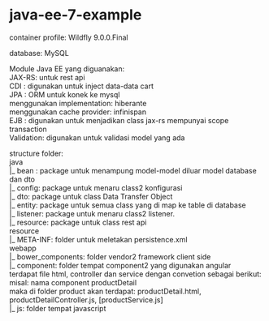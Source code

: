 # java-ee-7-example

container profile:
Wildfly 9.0.0.Final  
  
database: MySQL  
  
Module Java EE yang diguanakan:  
JAX-RS: untuk rest api  
CDI   : digunakan untuk inject data-data cart  
JPA   : ORM untuk konek ke mysql  
        menggunakan implementation: hiberante  
        menggunakan cache provider: infinispan  
EJB   : digunakan untuk menjadikan class jax-rs mempunyai scope transaction  
Validation: digunakan untuk validasi model yang ada 
  
structure folder:  
java  
    |_ bean : package untuk menampung model-model diluar model database dan dto  
    |_ config: package untuk menaru class2 konfigurasi  
    |_ dto: package untuk class Data Transfer Object  
    |_ entity: package untuk semua class yang di map ke table di database  
    |_ listener: package untuk menaru class2 listener.  
    |_ resource: package untuk class rest api  
resource  
    |_ META-INF: folder untuk meletakan persistence.xml  
webapp  
    |_ bower_components: folder vendor2 framework client side  
    |_ component: folder tempat component2 yang digunakan angular  
                  terdapat file html, controller dan service dengan convetion sebagai berikut:  
                  misal: nama component productDetail  
                  maka di folder product akan terdapat: productDetail.html, productDetailController.js, [productService.js]  
    |_ js: folder tempat javascript  
    